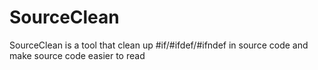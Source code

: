 # SourceClean
SourceClean is a tool that clean up #if/#ifdef/#ifndef in source code and make source code easier to read

